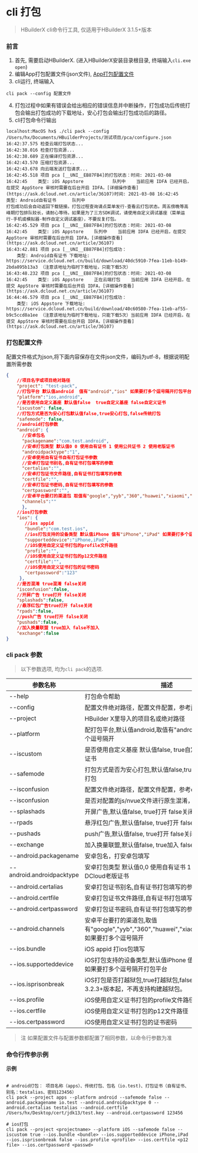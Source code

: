 # cli 打包

> HBuilderX cli命令行工具, 仅适用于HBuilderX 3.1.5+版本

### 前言

1. 首先, 需要启动HBuilderX. (进入HBuilderX安装目录根目录, 终端输入`cli.exe open`)
2. 编辑App打包配置文件(json文件), [App打包配置文件](/cli/README?id=cli打包配置文件)
3. cli运行, 终端输入
```shell
cli pack --config 配置文件
```
4. 打包过程中如果有错误会给出相应的错误信息并中断操作，打包成功后传统打包会输出打包成功的下载地址，安心打包会输出打包成功后的路径。
5. cli打包命令行输出
```
localhost:MacOS hx$ ./cli pack --config /Users/hx/Documents/HBuilderProjects/测试项目/pca/configure.json
16:42:37.575 检查云端打包状态...
16:42:38.016 检查打包资源...
16:42:38.689 正在编译打包资源...
16:42:43.570 压缩打包资源...
16:42:43.678 向云端发送打包请求...
16:42:45.518 项目 pca [__UNI__EB87FB4]的打包状态：时间: 2021-03-08 16:42:45    类型: iOS Appstore    		队列中    当前应用 IDFA 已经开启，在提交 AppStore 审核时需要在后台开启 IDFA，[详细操作查看](https://ask.dcloud.net.cn/article/36107)时间: 2021-03-08 16:42:45    类型: Android自有证书    	队列中    
打包成功后会自动返回下载链接。打包过程查询请点菜单发行-查看云打包状态。周五傍晚等高峰期打包排队较长，请耐心等待。如果是为了三方SDK调试，请使用自定义调试基座（菜单运行-手机或模拟器-制作自定义调试基座），不要反复打包。
16:42:45.529 项目 pca [__UNI__EB87FB4]的打包状态：时间: 2021-03-08 16:42:45    类型: iOS Appstore    队列中    当前应用 IDFA 已经开启，在提交 AppStore 审核时需要在后台开启 IDFA，[详细操作查看](https://ask.dcloud.net.cn/article/36107)
16:43:42.881 项目 pca [__UNI__EB87FB4]打包成功：
    类型: Android自有证书 下载地址: https://service.dcloud.net.cn/build/download/40dc5910-7fea-11eb-b149-2bda895b13a3 （注意该地址为临时下载地址，只能下载5次）
16:43:48.232 项目 pca [__UNI__EB87FB4]的打包状态：时间: 2021-03-08 16:42:45    类型: iOS Appstore    正在云端打包    当前应用 IDFA 已经开启，在提交 AppStore 审核时需要在后台开启 IDFA，[详细操作查看](https://ask.dcloud.net.cn/article/36107)
16:44:46.579 项目 pca [__UNI__EB87FB4]打包成功：
    类型: iOS Appstore 下载地址: https://service.dcloud.net.cn/build/download/40c60580-7fea-11eb-af55-b9c5ccd8a1ee （注意该地址为临时下载地址，只能下载5次）当前应用 IDFA 已经开启，在提交 AppStore 审核时需要在后台开启 IDFA，[详细操作查看](https://ask.dcloud.net.cn/article/36107)
```

### 打包配置文件

配置文件格式为json,将下面内容保存在文件json文件，编码为utf-8，根据说明配置所需参数

```json
{
    //项目名字或项目绝对路径
    "project": "test-pack",
    //打包平台 默认值android  值有"android","ios" 如果要打多个逗号隔开打包平台
    "platform":"ios,android",
    //是否使用自定义基座 默认值false  true自定义基座 false自定义证书
    "iscustom": false,
    //打包方式是否为安心打包默认值false,true安心打包,false传统打包
    "safemode": false,
    //android打包参数
    "android": {
      //安卓包名
      "packagename":"com.test.android",
      //安卓打包类型 默认值0 0 使用自有证书 1 使用公共证书 2 使用老版证书
      "androidpacktype":"1",
      //安卓使用自有证书自有打包证书参数
      //安卓打包证书别名,自有证书打包填写的参数
      "certalias":"",
      //安卓打包证书文件路径,自有证书打包填写的参数
      "certfile":"",
      //安卓打包证书密码,自有证书打包填写的参数
      "certpassword":"",
      //安卓平台要打的渠道包 取值有"google","yyb","360","huawei","xiaomi","oppo","vivo"，如果要打多个逗号隔开
      "channels":""
      },
    //ios打包参数
    "ios": {
       //ios appid
       "bundle":"com.test.ios",
       //ios打包支持的设备类型 默认值iPhone 值有"iPhone","iPad" 如果要打多个逗号隔开打包平台
       "supporteddevice":"iPhone,iPad",
       //iOS使用自定义证书打包的profile文件路径
       "profile":"",
       //iOS使用自定义证书打包的p12文件路径
       "certfile":"",
       //iOS使用自定义证书打包的证书密码
       "certpassword":"123"
     },
    //是否混淆 true混淆 false关闭
    "isconfusion":false,
    //开屏广告 true打开 false关闭
    "splashads":false,
    //悬浮红包广告true打开 false关闭
    "rpads":false,
    //push广告 true打开 false关闭
    "pushads":false,
    //加入换量联盟 true加入 false不加入
    "exchange":false
}
```

### cli pack 参数

> 以下参数选项, 均为`cli pack`的选项.

|参数名称	    |描述	    |
|--			|--			|
|--help	|打包命令帮助		|
|--config	|配置文件绝对路径，配置文件配置，参考[配置文件](/cli/README?id=cli打包配置文件)	|
|--project	|HBuilder X里导入的项目名或绝对路径		|
|--platform	|配打包平台,默认值android,取值有"android","ios"如果要打多个逗号隔开		|
|--iscustom	|是否使用自定义基座 默认值false, true自定义基座 false自定义证书		|
|--safemode	|打包方式是否为安心打包,默认值false,true安心打包,false传统打包		|
|--isconfusion	|配置文件绝对路径，配置文件配置，参考configure.json		|
|--isconfusion  | 是否对配置的js/nvue文件进行原生混淆，true打开 false关闭|
|--splashads	|开屏广告,默认值false, true打开 false关闭		|
|--rpads	|悬浮红包广告,默认值false, true打开 false关闭		|
|--pushads	|push广告,默认值false, true打开 false关闭		|
|--exchange	|加入换量联盟,默认值false, true加入 false不加入		|
|--android.packagename	|安卓包名，打安卓包填写		|
|--android.androidpacktype	|安卓打包类型 默认值0,0 使用自有证书 1 使用公共证书 2 使用DCloud老版证书	|
|--android.certalias	|安卓打包证书别名,自有证书打包填写的参数		|
|--android.certfile	|安卓打包证书文件路径,自有证书打包填写的参数		|
|--android.certpassword	|安卓打包证书密码,自有证书打包填写的参数		|
|--android.channels	|安卓平台要打的渠道包,取值有"google","yyb","360","huawei","xiaomi","oppo","vivo"，如果要打多个逗号隔开		|
|--ios.bundle	|iOS appid 打ios包填写		|
|--ios.supporteddevice	|iOS打包支持的设备类型,默认值iPhone 值有"iPhone","iPad" 如果要打多个逗号隔开打包平台		|
|--ios.isprisonbreak	|iOS打包是否打越狱包,true打越狱包,false正式包。HBuilderX 3.2.3+版本起，不再支持构建越狱包。		|
|--ios.profile	|iOS使用自定义证书打包的profile文件路径		|
|--ios.certfile	|iOS使用自定义证书打包的p12文件路径		|
|--ios.certpassword 	|iOS使用自定义证书打包的证书密码		|

> 注 如果配置文件与配置参数都配置了相同参数，以命令行参数为准

### 命令行传参示例

**示例**

```shell

# android打包： 项目名称（apps）、传统打包、包名（io.test)、打包证书（自有证书、别名：testalias、密码123456）
cli pack --project apps --platform android --safemode false --android.packagename io.test --android.androidpacktype 0 --android.certalias testalias --android.certfile /Users/hx/Desktop/cert/jdk13/test.key --android.certpassword 123456

# ios打包
cli pack --project <projectname> --platform iOS --safemode false --iscustom true --ios.bundle <bundle> --ios.supporteddevice iPhone,iPad --ios.isprisonbreak false --ios.profile <profile> --ios.certfile <p12 file> --ios.certpassword <passwd>
```